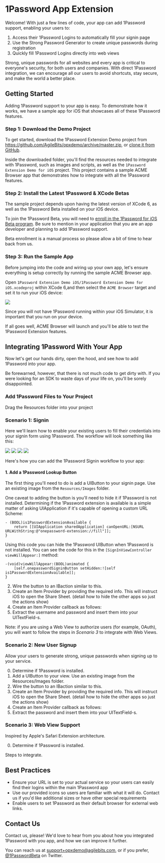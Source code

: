 # 1Password App Extension

Welcome! With just a few lines of code, your app can add 1Password support, enabling your users to:

1. Access their 1Password Logins to automatically fill your signin page
2. Use the Strong Password Generator to create unique passwords during registration
3. Quickly fill 1Password Logins directly into web views

Strong, unique passwords for all websites and every app is critical to everyone's security, for both users and companies. With direct 1Password integration, we can encourage all our users to avoid shortcuts, stay secure, and make the world a better place.


## Getting Started

Adding 1Password support to your app is easy. To demonstrate how it works, we have a sample app for iOS that showcases all of these 1Password features.


### Step 1: Download the Demo Project

To get started, download the 1Password Extension Demo project from https://github.com/AgileBits/opxdemo/archive/master.zip, or [clone it from GitHub](https://github.com/AgileBits/opxdemo).

Inside the downloaded folder, you'll find the resources needed to integrate with 1Password, such as images and scripts, as well as the `1Password Extension Demo for iOS` project. This project contains a sample ACME Browser app that demonstrates how to integrate with all the 1Password features. 


### Step 2: Install the Latest 1Password & XCode Betas

The sample project depends upon having the latest version of XCode 6, as well as the 1Password Beta installed on your iOS device. 

<!---
If you are developing for OS X, you can enable betas within the 1Password > Preferences > Updates window (as shown [here](i.agilebits.com/Preferences_197C0C6B.png)) and enabling the _Include beta builds_ checkbox. Mac App Store users should [download the webstore version](https://agilebits.com/downloads) in order to enable betas.
-->

To join the 1Password Beta, you will need to [enroll in the 1Password for iOS Beta program](https://agilebits.com/beta_signups/signup). Be sure to mention in your application that you are an app developer and planning to add 1Password support. 

Beta enrollment is a manual process so please allow a bit of time to hear back from us.


### Step 3: Run the Sample App

Before jumping into the code and wiring up your own app, let's ensure everything is setup correctly by running the sample ACME Browser app. 

Open `1Password Extension Demo iOS/1Password Extension Demo for iOS.xcodeproj` within XCode 6,and then select the `ACME Browser` target and set it to run your iOS device:

![](https://www.evernote.com/shard/s2/sh/0af10ef5-9926-4e63-a56c-152d45199cac/eaccf42b0298da5ae074997b3c3ac1ad/deep/0/Menubar-and-SignInViewController.m-and-main.m.png)

Since you will not have 1Password running within your iOS Simulator, it is important that you run on your device.

If all goes well, ACME Browser will launch and you'll be able to test the 1Password Extension features.

<!--- TODO: quick video here -->


## Integrating 1Password With Your App

Now let's get our hands dirty, open the hood, and see how to add 1Password into your app. 

Be forewarned, however, that there is not much code to get dirty with. If you were looking for an SDK to waste days of your life on, you'll be sorely disappointed.


### Add 1Password Files to Your Project

Drag the Resources folder into your project


### Scenario 1: Signin

Here we'll learn how to enable your existing users to fill their credentials into your signin form using 1Password. The workflow will look something like this:

![](http://i.agilebits.com/dt/IMG_0611_197C6912.png)
![](http://i.agilebits.com/dt/IMG_0612_197C68C2.png)
![](http://i.agilebits.com/dt/IMG_0613_197C693F.png)
![](http://i.agilebits.com/dt/IMG_0614_197C696B.png)

Here's how you can add the 1Password Signin workflow to your app:

#### 1. Add a 1Password Lookup Button

The first thing you'll need to do is add a UIButton to your signin page. Use an existing image from the `Resources/Images` folder.

One caveat to adding the button is you'll need to hide it if 1Password is not installed. Determining if the 1Password extension is available is a simple matter of asking UIApplication if it's capable of opening a custom URL Scheme: 

```
- (BOOL)is1PasswordExtensionAvailable {
	return [[UIApplication sharedApplication] canOpenURL:[NSURL URLWithString:@"onepassword-extension://fill"]];
}
```

Using this code you can hide the 1Password UIButton when 1Password is not installed. You can see the code for this in the `[SignInViewController viewWillAppear:]` method:

```
-(void)viewWillAppear:(BOOL)animated {
	[self.onepasswordSigninButton setHidden:![self is1PasswordExtensionAvailable]];
}
```



2. Wire the button to an IBaction similar to this. 
3. Create an Item Provider by providing the required info. This will instruct iOS to open the Share Sheet. (detail how to hide the other apps so just the actions show)
4. Create an Item Provider callback as follows:
5. Extract the username and password and insert them into your UITextField-s.

Note: if you are using a Web View to authorize users (for example, OAuth), you will want to follow the steps in _Scenario 3_ to integrate with Web Views.

### Scenario 2: New User Signup

Allow your users to generate strong, unique passwords when signing up to your service. 

0. Determine if 1Password is installed.
1. Add a UIButton to your view. Use an existing image from the Resources/Images folder.
2. Wire the button to an IBaction similar to this. 
3. Create an Item Provider by providing the required info. This will instruct iOS to open the Share Sheet. (detail how to hide the other apps so just the actions show)
4. Create an Item Provider callback as follows:
5. Extract the password and insert them into your UITextField-s.

### Scenario 3: Web View Support

Inspired by Apple's Safari Extension architecture. 

0. Determine if 1Password is installed.

Steps to integrate.


## Best Practices

* Ensure your URL is set to your actual service so your users can easily find their logins within the main 1Password app
* Use our provided icons so users are familiar with what it will do. Contact us if you'd like additional sizes or have other special requirements 
* Enable users to set 1Password as their default browser for external web links.

## Contact Us

Contact us, please! We'd love to hear from you about how you integrated 1Password with you app, and how we can improve it further. 

You can reach us at support+opxdemo@agilebits.com, or if you prefer, [@1PasswordBeta](https://twitter.com/1PasswordBeta) on Twitter.

